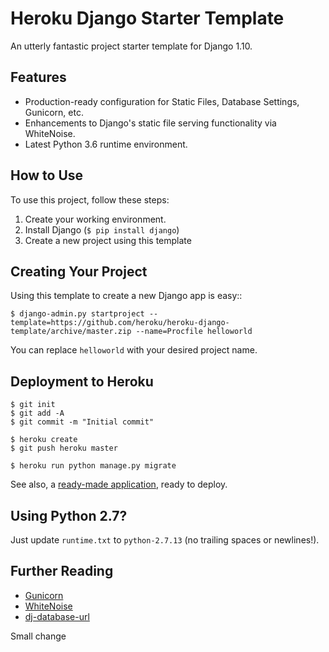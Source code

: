 # Heroku Django Starter Template

An utterly fantastic project starter template for Django 1.10.

## Features

- Production-ready configuration for Static Files, Database Settings, Gunicorn, etc.
- Enhancements to Django's static file serving functionality via WhiteNoise.
- Latest Python 3.6 runtime environment.

## How to Use

To use this project, follow these steps:

1. Create your working environment.
2. Install Django (`$ pip install django`)
3. Create a new project using this template

## Creating Your Project

Using this template to create a new Django app is easy::

    $ django-admin.py startproject --template=https://github.com/heroku/heroku-django-template/archive/master.zip --name=Procfile helloworld

You can replace ``helloworld`` with your desired project name.

## Deployment to Heroku

    $ git init
    $ git add -A
    $ git commit -m "Initial commit"

    $ heroku create
    $ git push heroku master

    $ heroku run python manage.py migrate

See also, a [ready-made application](https://github.com/heroku/python-getting-started), ready to deploy.

## Using Python 2.7?

Just update `runtime.txt` to `python-2.7.13` (no trailing spaces or newlines!).

## Further Reading

- [Gunicorn](https://warehouse.python.org/project/gunicorn/)
- [WhiteNoise](https://warehouse.python.org/project/whitenoise/)
- [dj-database-url](https://warehouse.python.org/project/dj-database-url/)

Small change
